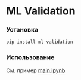 # ML Validation

### Установка
```bash
pip install ml-validation
```

### Использование
См. пример [main.ipynb](./main.ipynb)

